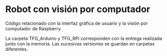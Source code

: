# Robot con visión por computador
Código relacionado con la interfaz gráfica de usuario y la visión por computador de Raspberry.

La carpeta TFG_Arduino y TFG_RPi corresponden con la entrega realizada junto con la memoria. Las sucesivas versiones se guardan en carpetas diferentes.
